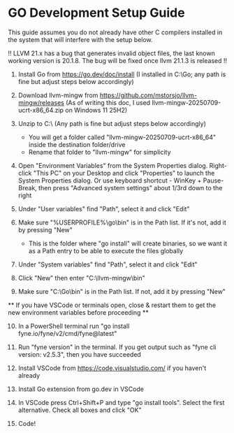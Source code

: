 # GO Development Setup Guide

This guide assumes you do not already have other C compilers installed in the system that will interfere with the setup below.

!! LLVM 21.x has a bug that generates invalid object files, the last known working version is 20.1.8. The bug will be fixed once llvm 21.1.3 is released !!

1. Install Go from https://go.dev/doc/install (I installed in C:\Go; any path is fine but adjust steps below accordingly)

2. Download llvm-mingw from https://github.com/mstorsjo/llvm-mingw/releases (As of writing this doc, I used llvm-mingw-20250709-ucrt-x86_64.zip
 on Windows 11 25H2)
3. Unzip to C:\ (Any path is fine but adjust steps below accordingly)
   - You will get a folder called "llvm-mingw-20250709-ucrt-x86_64" inside the destination folder/drive
   - Rename that folder to "llvm-mingw" for simplicity

4. Open "Environment Variables" from the System Properties dialog.
   Right-click "This PC" on your Desktop and click "Properties" to launch the System Properties dialog.
   Or use keyboard shortcut - WinKey + Pause-Break, then press "Advanced system settings" about 1/3rd down to the right

5. Under "User variables" find "Path", select it and click "Edit"
6. Make sure "%USERPROFILE%\go\bin" is in the Path list. If it's not, add it by pressing "New"
   - This is the folder where "go install" will create binaries, so we want it as a Path entry to be able to execute the files globally

7. Under "System variables" find "Path", select it and click "Edit"
8. Click "New" then enter "C:\llvm-mingw\bin"
9. Make sure "C:\Go\bin" is in the Path list. If not, add it by pressing "New"

** If you have VSCode or terminals open, close & restart them to get the new environment variables before proceeding **

10. In a PowerShell terminal run "go install fyne.io/fyne/v2/cmd/fyne@latest"
11. Run "fyne version" in the terminal. If you get output such as "fyne cli version: v2.5.3", then you have succeeded

12. Install VSCode from https://code.visualstudio.com/ if you haven't already
13. Install Go extension from go.dev in VSCode
14. In VSCode press Ctrl+Shift+P and type "go install tools". Select the first alternative. Check all boxes and click "OK"

15. Code!